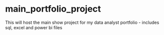 # main_portfolio_project
This will host the main show project for my data analyst portfolio - includes sql, excel and power bi files
